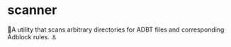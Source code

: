 # scanner
🔬A utility that scans arbitrary directories for ADBT files and corresponding Adblock rules. ⚓
